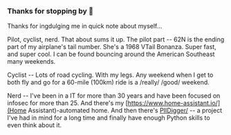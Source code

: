 ### Thanks for stopping by 👋

Thanks for ingdulging me in quick note about myself...

Pilot, cyclist, nerd.  That about sums it up.  The pilot part -- 62N is the ending part of my airplane's tail number.  She's a 1968 VTail Bonanza.  Super fast, and super cool.  I can be found bouncing around the American Southeast many weekends.

Cyclist -- Lots of road cycling.  With my legs.  Any weekend when I get to both fly and go for a 60-mile (100km) ride is a /really/ /good/ weekend.

Nerd -- I've been in a IT for more than 30 years and have been focused on infosec for more than 25.  And there's my [https://www.home-assistant.io/](Home Assistant)-automated home.  And then there's [PIIDigger/](PIIDigger) -- a project I've had in mind for a long time and finally have enough Python skills to even think about it.  

<!--
**flyguy62n/flyguy62n** is a ✨ _special_ ✨ repository because its `README.md` (this file) appears on your GitHub profile.

Here are some ideas to get you started:

- 🔭 I’m currently working on ...
- 🌱 I’m currently learning ...
- 👯 I’m looking to collaborate on ...
- 🤔 I’m looking for help with ...
- 💬 Ask me about ...
- 📫 How to reach me: ...
- 😄 Pronouns: ...
- ⚡ Fun fact: ...
-->
